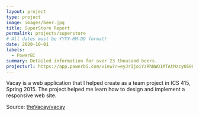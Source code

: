 ```yaml
---
layout: project
type: project
image: images/beer.jpg
title: SuperStore Report
permalink: projects/superstore
# All dates must be YYYY-MM-DD format!
date: 2020-10-01
labels:
  - PowerBI
summary: Detailed information for over 23 thousand beers.
projecturl: https://app.powerbi.com/view?r=eyJrIjoiYzRhNWQ1MTAtMzcyOS00NDAyLWIwZWYtMzIwMmM0NGI4YzRkIiwidCI6ImU0YmQ2OWZmLWU2ZjctNGMyZS1iMjQ3LTQxYjU0YmEyNDkwZSIsImMiOjh9
---
```


Vacay is a web application that I helped create as a team project in ICS 415, Spring 2015. The project helped me learn how to design and implement a responsive web site.

Source: <a href="https://github.com/theVacay/vacay"><i class="large github icon"></i>theVacay/vacay</a>
